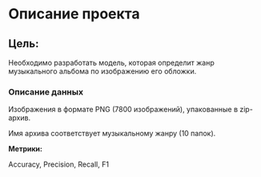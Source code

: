 # Описание проекта
## Цель:
Необходимо разработать модель, которая определит жанр музыкального альбома по изображению его обложки.

### Описание данных

Изображения в формате PNG (7800 изображений), упакованные в zip-архив.

Имя архива соответствует музыкальному жанру (10 папок).

**Метрики:**

Accuracy, Precision, Recall, F1



